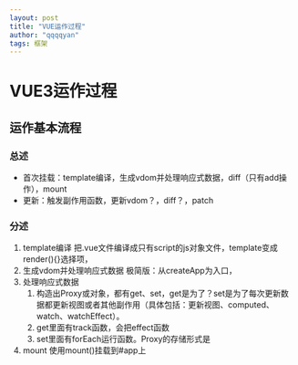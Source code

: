 ```yaml
---
layout: post
title: "VUE运作过程"
author: "qqqqyan"
tags: 框架
---
```


# VUE3运作过程

## 运作基本流程

### 总述
* 首次挂载：template编译，生成vdom并处理响应式数据，diff（只有add操作），mount
* 更新：触发副作用函数，更新vdom？，diff？，patch
  
### 分述
1. template编译
   把.vue文件编译成只有script的js对象文件，template变成render(){}选择项，
2. 生成vdom并处理响应式数据
   极简版：从createApp为入口，
3. 处理响应式数据
   1. 构造出Proxy或对象，都有get、set，get是为了？set是为了每次更新数据都更新视图或者其他副作用（具体包括：更新视图、computed、watch、watchEffect）。
   2. get里面有track函数，会把effect函数
   3. set里面有forEach运行函数。Proxy的存储形式是
4. mount
   使用mount()挂载到#app上
   